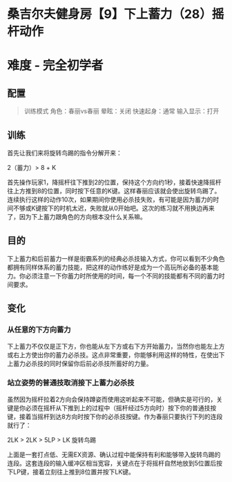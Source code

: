 # 桑吉尔夫健身房【9】下上蓄力（28）摇杆动作
# 难度 - 完全初学者
## 配置
> 训练模式
> 角色：春丽vs春丽
> 晕眩：关闭
> 快速起身：通常
> 输入显示：打开

## 训练
首先让我们来将旋转鸟踢的指令分解开来：

2（蓄力）> 8 + K

首先操作玩家1，降摇杆往下推到2的位置，保持这个方向约1秒，接着快速降摇杆往上方推到8的位置，同时按下任意的K键。这样春丽应该就会使出旋转鸟踢了。连续执行这样的动作10次，如果期间你使用必杀技失败，有可能是因为蓄力的时间不够或K键按下的时机太迟，失败就从0开始吧。这次的练习就不用换边再来了，因为下上蓄力跟角色的方向根本没什么关系嘛。

## 目的
下上蓄力和后前蓄力一样是街霸系列的经典必杀技输入方式，你可以看到不少角色都拥有同样体系的蓄力技能，把这样的动作练好是成为一个高玩所必备的基本能力。你必须注意一下你蓄力时所使用的时间，每一个不同的技能都有不同的蓄力时间要求。

## 变化
### 从任意的下方向蓄力
下上蓄力不仅仅是正下方，你也能从左下方或右下方开始蓄力，当然你也能左上方或右上方使出你的蓄力必杀技。这点非常重要，你能够利用这样的特性，在使出下上蓄力必杀技的同时保留你后前必杀技所蓄好的力量。

### 站立姿势的普通技取消接下上蓄力必杀技
虽然因为摇杆拉着2方向会保持蹲姿而使用这听起来不可能，但确实是可行的，关键是你必须在摇杆从下推到上的过程中（摇杆经过5方向时）按下你的普通技按键，接着当摇杆到达8方向时按下你的必杀技按键。作为春丽只要执行下列的连段就行了：

2LK > 2LK > 5LP > LK 旋转鸟踢

上面是一套打点低、无需EX资源、确认过程中能保持有利和能够带入旋转鸟踢的连段。这套连段的输入缓冲区相当宽容，关键点在于将摇杆自然地放到5位置后按下LP键，接着立刻往上推到8位置并按下LK键。
